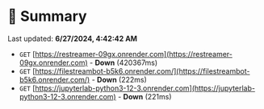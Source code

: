 # 📖 Summary
Last updated: **6/27/2024, 4:42:42 AM**

- `GET` [https://restreamer-09gx.onrender.com](https://restreamer-09gx.onrender.com) - **Down** (420367ms)
- `GET` [https://filestreambot-b5k6.onrender.com/](https://filestreambot-b5k6.onrender.com/) - **Down** (222ms)
- `GET` [https://jupyterlab-python3-12-3.onrender.com](https://jupyterlab-python3-12-3.onrender.com) - **Down** (221ms)
